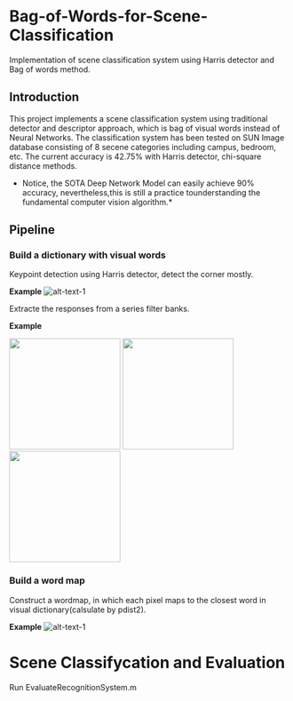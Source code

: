 # Bag-of-Words-for-Scene-Classification
Implementation of scene classification system using Harris detector and Bag of words method.
## Introduction 

This project implements a scene classification system using traditional detector and descriptor approach, which is bag of visual words instead of Neural Networks. The classification system has been tested on SUN Image database consisting of 8 secene categories including campus, bedroom, etc. The current accuracy is 42.75% with Harris detector, chi-square distance methods.  
* Notice, the SOTA Deep Network Model can easily achieve 90% accuracy, nevertheless,this is still a practice tounderstanding the fundamental computer vision algorithm.*

## Pipeline
### Build a dictionary with visual words
Keypoint detection using Harris detector, detect the corner mostly.

**Example**
![alt-text-1](pic/500%20harris%20points_3.jpg "harris detector")


Extracte the responses from a series filter banks.

**Example**


<img src="https://github.com/fei123ilike/Bag-of-Words-for-Scene-Classification/blob/master/pic/response_12.jpg" width=200>  
<img src="https://github.com/fei123ilike/Bag-of-Words-for-Scene-Classification/blob/master/pic/response_24.jpg" width=200> 
<img src="https://github.com/fei123ilike/Bag-of-Words-for-Scene-Classification/blob/master/pic/response_36.jpeg" width=200> 

### Build a word map
Construct a wordmap, in which each pixel maps to the closest word in visual dictionary(calsulate by pdist2).


**Example**
![alt-text-1](pic/sun_aferisdmjeibigjh_wordMap.jpg "wordmap")

# Scene Classifycation and Evaluation
Run EvaluateRecognitionSystem.m
